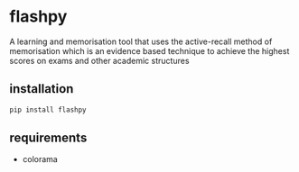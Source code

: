 # flashpy
A learning and memorisation tool that uses the active-recall method of memorisation which is an evidence based technique to achieve the highest scores on exams and other academic structures

## installation
```bash
pip install flashpy
```

## requirements
* colorama